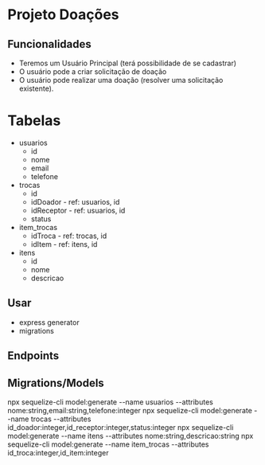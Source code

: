 # Projeto Doações

## Funcionalidades
- Teremos um Usuário Principal (terá possibilidade de se cadastrar)
- O usuário pode a criar solicitação de doação
- O usuário pode  realizar uma doação (resolver uma solicitação existente).

# Tabelas
- usuarios
	- id
	- nome
	- email
	- telefone
- trocas
	- id
	- idDoador
        	- ref: usuarios, id
	- idReceptor
        	- ref: usuarios, id
	- status
- item_trocas
	- idTroca
        	- ref: trocas, id
	- idItem
        	- ref: itens, id
- itens
	- id
	- nome
	- descricao

## Usar
- express generator
- migrations

## Endpoints

## Migrations/Models
npx sequelize-cli model:generate --name usuarios --attributes nome:string,email:string,telefone:integer
npx sequelize-cli model:generate --name trocas --attributes id_doador:integer,id_receptor:integer,status:integer
npx sequelize-cli model:generate --name itens --attributes nome:string,descricao:string
npx sequelize-cli model:generate --name item_trocas --attributes id_troca:integer,id_item:integer
